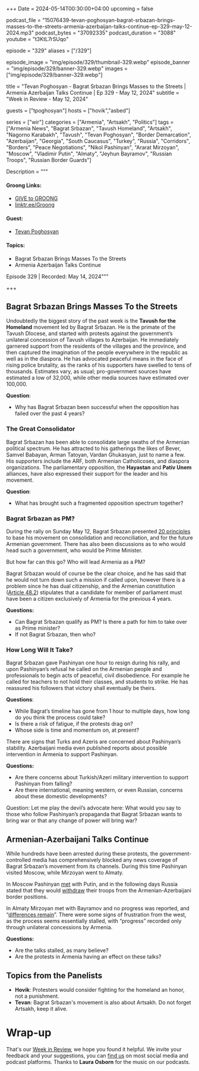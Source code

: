 +++
Date = 2024-05-14T00:30:00+04:00
upcoming = false

podcast_file = "15076439-tevan-poghosyan-bagrat-srbazan-brings-masses-to-the-streets-armenia-azerbaijan-talks-continue-ep-329-may-12-2024.mp3"
podcast_bytes = "37092335"
podcast_duration = "3088"
youtube = "t3KtL7rSUqo"

episode = "329"
aliases = ["/329"]

episode_image = "img/episode/329/thumbnail-329.webp"
episode_banner = "img/episode/329/banner-329.webp"
images = ["img/episode/329/banner-329.webp"]

title = "Tevan Poghosyan - Bagrat Srbazan Brings Masses to the Streets | Armenia Azerbaijan Talks Continue | Ep 329 - May 12, 2024"
subtitle = "Week in Review - May 12, 2024"

guests = ["tpoghosyan"]
hosts = ["hovik","asbed"]

series = ["wir"]
categories = ["Armenia", "Artsakh", "Politics"]
tags = ["Armenia News", "Bagrat Srbazan", "Tavush Homeland", "Artsakh", "Nagorno Karabakh", "Tavush", "Tevan Poghosyan", "Border Demarcation", "Azerbaijan", "Georgia", "South Caucasus", "Turkey", "Russia", "Corridors", "Borders", "Peace Negotiations", "Nikol Pashinyan", "Ararat Mirzoyan", "Moscow", "Vladimir Putin", "Almaty", "Jeyhun Bayramov", "Russian Troops", "Russian Border Guards"]

Description = """

#### Groong Links:
* [GIVE to GROONG](https://podcasts.groong.org/donate)
* [linktr.ee/Groong](https://linktr.ee/groong)


#### Guest:
* [Tevan Poghosyan](/guest/tpoghosyan)

#### Topics:
* Bagrat Srbazan Brings Masses To the Streets
* Armenia Azerbaijan Talks Continue

Episode 329 | Recorded: May 14, 2024"""

+++

## Bagrat Srbazan Brings Masses To the Streets

Undoubtedly the biggest story of the past week is the **Tavush for the Homeland** movement led by Bagrat Srbazan. He is the primate of the Tavush DIocese, and started with protests against the government’s unilateral concession of Tavush villages to Azerbaijan. He immediately garnered support from the residents of the villages and the province, and then captured the imagination of the people everywhere in the republic as well as in the diaspora. He has advocated peaceful means in the face of rising police brutality, as the ranks of his supporters have swelled to tens of thousands. Estimates vary, as usual; pro-government sources have estimated a low of 32,000, while other media sources have estimated over 100,000.

**Question**:
* Why has Bagrat Srbazan been successful when the opposition has failed over the past 4 years?


### The Great Consolidator

Bagrat Srbazan has been able to consolidate large swaths of the Armenian political spectrum. He has attracted to his gatherings the likes of Bever, Samvel Babayan, Arman Tatoyan, Vardan Ghukasyan, just to name a few. His supporters include the ARF, both Armenian Catholicoses, and diaspora organizations. The parliamentary opposition, the **Hayastan** and **Pativ Unem** alliances, have also expressed their support for the leader and his movement.

**Question**:
* What has brought such a fragmented opposition spectrum together?


### Bagrat Srbazan as PM?

During the rally on Sunday May 12, Bagrat Srbazan presented [20 principles](https://www.aravot.am/2024/05/12/1418676/) to base his movement on consolidation and reconciliation, and for the future Armenian government. There has also been discussions as to who would head such a government, who would be Prime Minister.

But how far can this go? Who will lead Armenia as a PM?

Bagrat Srbazan would of course be the clear choice, and he has said that he would not turn down such a mission if called upon, however there is a problem since he has dual citizenship, and the Armenian constitution ([Article 48.2](https://www.president.am/en/constitution-2015/)) stipulates that a candidate for member of parliament must have been a citizen exclusively of Armenia for the previous 4 years.

**Questions:**
* Can Bagrat Srbazan qualify as PM? Is there a path for him to take over as Prime minister?
* If not Bagrat Srbazan, then who?


### How Long Will It Take?

Bagrat Srbazan gave Pashinyan one hour to resign during his rally, and upon Pashinyan’s refusal he called on the Armenian people and professionals to begin acts of peaceful, civil disobedience. For example he called for teachers to not hold their classes, and students to strike. He has reassured his followers that victory shall eventually be theirs.

**Questions**:
* While Bagrat’s timeline has gone from 1 hour to multiple days, how long do you think the process could take?
* Is there a risk of fatigue, if the protests drag on?
* Whose side is time and momentum on, at present?

There are signs that Turks and Azeris are concerned about Pashinyan’s stability. Azerbaijani media even published reports about possible intervention in Armenia to support Pashinyan. 

**Questions:**
* Are there concerns about Turkish/Azeri military intervention to support Pashinyan from falling?
* Are there international, meaning western, or even Russian, concerns about these domestic developments?

Question: Let me play the devil’s advocate here: What would you say to those who follow Pashinyan’s propaganda that Bagrat Srbazan wants to bring war or that any change of power will bring war?


## Armenian-Azerbaijani Talks Continue

While hundreds have been arrested during these protests, the government-controlled media has comprehensively blocked any news coverage of Bagrat Srbazan’s movement from its channels. During this time Pashinyan visited Moscow, while Mirzoyan went to Almaty.

In Moscow Pashinyan [met](https://www.azatutyun.am/a/32938677.html) with Putin, and in the following days Russia stated that they would [withdraw](https://www.azatutyun.am/a/32939640.html) their troops from the Armenian-Azerbaijani border positions.

In Almaty Mirzoyan met with Bayramov and no progress was reported, and “[differences remain](https://www.azatutyun.am/a/32942214.html)”. There were some signs of frustration from the west, as the process seems essentially stalled, with “progress” recorded only through unilateral concessions by Armenia.

**Questions:**
* Are the talks stalled, as many believe?
* Are the protests in Armenia having an effect on these talks?


## Topics from the Panelists
* **Hovik**: Protesters would consider fighting for the homeland an honor, not a punishment.
* **Tevan**: Bagrat Srbazan's movement is also about Artsakh. Do not forget Artsakh, keep it alive.

# Wrap-up

That's our [Week in Review](https://podcasts.groong.org/), we hope you found it helpful. We invite your feedback and your suggestions, you can [find us](https://linktr.ee/groong) on most social media and podcast platforms.
Thanks to __Laura Osborn__ for the music on our podcasts.
